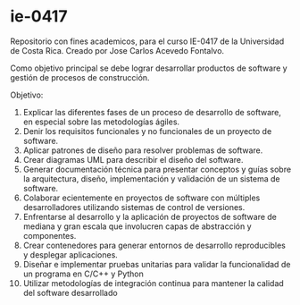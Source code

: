 # ie-0417
Repositorio con fines academicos, para el curso IE-0417 de la Universidad de Costa Rica. 
Creado por Jose Carlos Acevedo Fontalvo. 

Como objetivo principal se debe lograr desarrollar productos de software y gestión de procesos de construcción. 

Objetivo: 
1. Explicar las diferentes fases de un proceso de desarrollo de software, en especial sobre las
metodologías ágiles.
2. Denir los requisitos funcionales y no funcionales de un proyecto de software.
3. Aplicar patrones de diseño para resolver problemas de software.
4. Crear diagramas UML para describir el diseño del software.
5. Generar documentación técnica para presentar conceptos y guías sobre la arquitectura,
diseño, implementación y validación de un sistema de software.
6. Colaborar ecientemente en proyectos de software con múltiples desarrolladores utilizando
sistemas de control de versiones.
7. Enfrentarse al desarrollo y la aplicación de proyectos de software de mediana y gran escala
que involucren capas de abstracción y componentes.
8. Crear contenedores para generar entornos de desarrollo reproducibles y desplegar
aplicaciones.
9. Diseñar e implementar pruebas unitarias para validar la funcionalidad de un programa en
C/C++ y Python
10. Utilizar metodologías de integración continua para mantener la calidad del software
desarrollado
